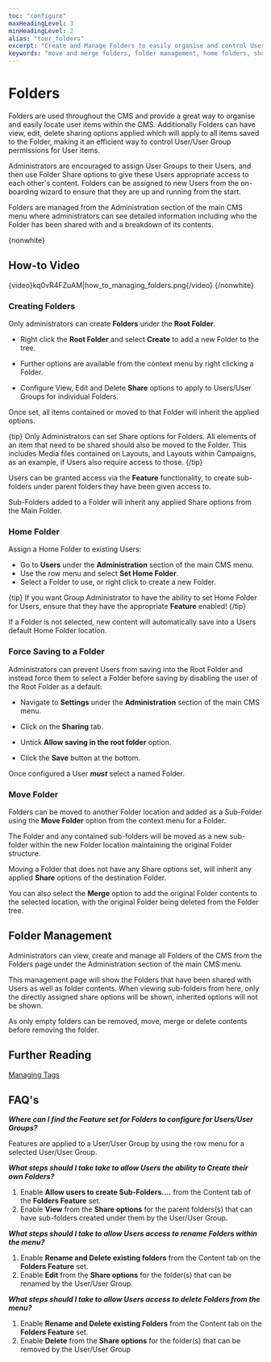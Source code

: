 ```yaml
---
toc: "configure"
maxHeadingLevel: 3
minHeadingLevel: 2
alias: "tour_folders"
excerpt: "Create and Manage Folders to easily organise and control User objects"
keywords: "move and merge folders, folder management, home folders, sharing folder contents, force folder"
---
```


# Folders

Folders are used throughout the CMS and provide a great way to organise and easily locate user items within the CMS.  Additionally Folders can have view, edit, delete sharing options applied which will apply to all items saved to the Folder, making it an efficient way to control User/User Group permissions for User items.

Administrators are encouraged to assign User Groups to their Users, and then use Folder Share options to give these Users appropriate access to each other's content. Folders can be assigned to new Users from the on-boarding wizard to ensure that they are up and running from the start.

Folders are managed from the Administration section of the main CMS menu where administrators can see detailed information including who the Folder has been shared with and a breakdown of its contents.

{nonwhite} 

## How-to Video

{video}kq0vR4FZuAM|how_to_managing_folders.png{/video}
{/nonwhite}

### Creating Folders

Only administrators can create **Folders** under the **Root Folder**. 

- Right click the **Root Folder** and select **Create** to add a new Folder to the tree.


-  Further options are available from the context menu by right clicking a Folder.

- Configure View, Edit and Delete **Share** options to apply to Users/User Groups for individual Folders.

Once set, all items contained or moved to that Folder will inherit the applied options.

{tip}
Only Administrators can set Share options for Folders.
All elements of an item that need to be shared should also be moved to the Folder. This includes Media files contained on Layouts, and Layouts within Campaigns, as an example, if Users also require access to those.
{/tip}

Users can be granted access via the **Feature** functionality, to create sub-folders under parent folders they have been given access to.

Sub-Folders added to a Folder will inherit any applied Share options from the Main Folder. 

### Home Folder

Assign a Home Folder to existing Users:

- Go to **Users** under the **Administration** section of the main CMS menu.
- Use the row menu and select **Set Home Folder**.
- Select a Folder to use, or right click to create a new Folder.

{tip}
If you want Group Administrator to have the ability to set Home Folder for Users, ensure that they have the appropriate **Feature** enabled!
{/tip}

If a Folder is not selected, new content will automatically save into a Users default Home Folder location.

### Force Saving to a Folder

Administrators can prevent Users from saving into the Root Folder and instead force them to select a Folder before saving by disabling the user of the Root Folder as a default:

- Navigate to **Settings** under the **Administration** section of the main CMS menu.
- Click on the **Sharing** tab.

- Untick **Allow saving in the root folder** option.
- Click the **Save** button at the bottom.

Once configured a User ***must*** select a named Folder.

### Move Folder

Folders can be moved to another Folder location and added as a Sub-Folder using the **Move Folder** option from the context menu for a Folder.

The Folder and any contained sub-folders will be moved as a new sub-folder within the new Folder location maintaining the original Folder structure.

Moving a Folder that does not have any Share options set, will inherit any applied **Share** options of the destination Folder.

You can also select the **Merge** option to add the original Folder contents to the selected location, with the original Folder being deleted from the Folder tree.

## Folder Management

Administrators can view, create and manage all Folders of the CMS from the Folders page under the Administration section of the main CMS menu. 

This management page will show the Folders that have been shared with Users as well as folder contents. When viewing sub-folders from here, only the directly assigned share options will be shown, inherited options will not be shown.

As only empty folders can be removed, move, merge or delete contents before removing the folder.

## Further Reading

[Managing Tags](configure_tags.html)

## FAQ's

***Where can I find the Feature set for Folders to configure for Users/User Groups?***

Features are applied to a User/User Group by using the row menu for a selected User/User Group.

***What steps should I take take to allow Users the ability to Create their own Folders?***

1. Enable **Allow users to create Sub-Folders....** from the Content tab of the **Folders Feature** set.
1. Enable **View** from the **Share options** for the parent folders(s) that can have sub-folders created under them by the User/User Group. 

***What steps should I take to allow Users access to rename Folders within the menu?***

1. Enable **Rename and Delete existing folders** from the Content tab on the **Folders Feature** set.
2. Enable **Edit** from the **Share options** for the folder(s) that can be renamed by the User/User Group.

***What steps should I take to allow Users access to delete Folders from the menu?***

1. Enable **Rename and Delete existing Folders** from the Content tab on the **Folders Feature** set.
2. Enable **Delete** from the **Share options** for the folder(s) that can be removed by the User/User Group